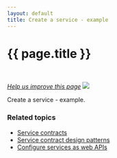 ```yaml
---
layout: default
title: Create a service - example
---
```


<div class="container bs-docs-container">
   <div class="row">
      <div class="jumbotron">
         <h1 class="api1" id="create-service">{{ page.title }}</h1>
      </div>
      <div class="row">
         <div class="col-xs-3">
            <p>&nbsp;</p>
         </div>
         <div class="col-xs-9" role="main">
            <div class="bs-docs-section">
               <p><a href="{{ site.gdeurl21 }}extension-dev-guide/service-contracts/service-create-example.md" target="_blank"><em>Help us improve this page</em></a>&nbsp;<img src="{{ site.baseurl }}common/images/newWindow.gif"/></p>
               <p>Create a service - example.</p>
                             <h3 id="related-topics">Related topics</h3>
               <ul>
                    <li><a href="{{ site.gdeurl21 }}extension-dev-guide/service-contracts/service-contracts.html">Service contracts</a>
                  </li>
                  <li><a href="{{ site.gdeurl21 }}extension-dev-guide/service-contracts/design-patterns.html">Service contract design patterns</a></li>
                  <li><a href="{{ site.gdeurl21 }}extension-dev-guide/service-contracts/service-to-web-service.html">Configure services as web APIs</a>
                  </li>
               </ul>
            </div>
         </div>
      </div>
   </div>
</div>





